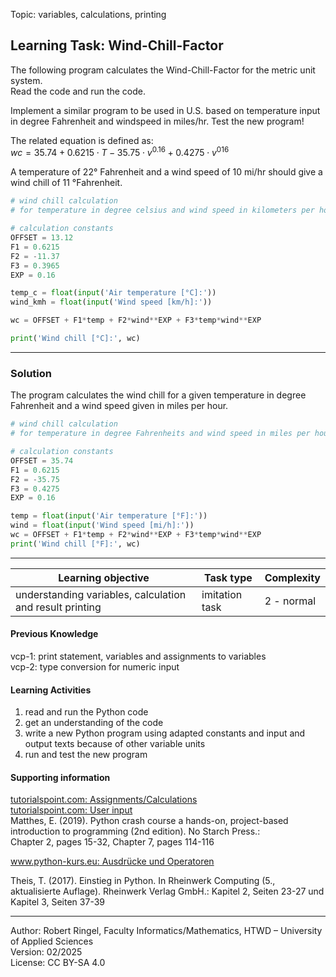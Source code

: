 Topic: variables, calculations, printing

## Learning Task: Wind-Chill-Factor

The following program calculates the Wind-Chill-Factor for the metric unit system.  
Read the code and run the code.  

Implement a similar program to be used in U.S. based on temperature input in degree Fahrenheit and windspeed in miles/hr. Test the new program!  

The related equation is defined as:  
$wc = 35.74+0.6215\cdot T-35.75\cdot v^{0.16}+0.4275\cdot v^{016}$

A temperature of 22° Fahrenheit and a wind speed of 10 mi/hr should give a wind chill of 11 °Fahrenheit.

``` python
# wind chill calculation 
# for temperature in degree celsius and wind speed in kilometers per hour

# calculation constants
OFFSET = 13.12
F1 = 0.6215
F2 = -11.37
F3 = 0.3965
EXP = 0.16

temp_c = float(input('Air temperature [°C]:'))
wind_kmh = float(input('Wind speed [km/h]:'))

wc = OFFSET + F1*temp + F2*wind**EXP + F3*temp*wind**EXP

print('Wind chill [°C]:', wc)
```

---------------------------------------

### Solution

The program calculates the wind chill for a given temperature in degree Fahrenheit and a wind speed given in miles per hour.

``` python
# wind chill calculation 
# for temperature in degree Fahrenheits and wind speed in miles per hour

# calculation constants
OFFSET = 35.74
F1 = 0.6215
F2 = -35.75
F3 = 0.4275
EXP = 0.16

temp = float(input('Air temperature [°F]:'))
wind = float(input('Wind speed [mi/h]:'))
wc = OFFSET + F1*temp + F2*wind**EXP + F3*temp*wind**EXP
print('Wind chill [°F]:', wc)
```

---------------------------------------

| **Learning objective**                         | **Task type**   | **Complexity** |
| ---------------------------------------------- | --------------- | -------------- |
| understanding variables, calculation and result printing | imitation task | 2 - normal     |  

#### Previous Knowledge

vcp-1: print statement, variables and assignments to variables  
vcp-2: type conversion for numeric input  
  
#### Learning Activities

1) read and run the Python code
2) get an understanding of the code
3) write a new Python program using adapted constants and input and output texts because of other variable units
4) run and test the new program

#### Supporting information


[tutorialspoint.com: Assignments/Calculations](https://www.tutorialspoint.com/python/python_assignment_operators.htm)  
[tutorialspoint.com: User input](https://www.tutorialspoint.com/python/python_user_input.htm)  
Matthes, E. (2019). Python crash course a hands-on, project-based introduction to programming (2nd edition). No Starch Press.:  
Chapter 2, pages 15-32, Chapter 7, pages 114-116  

[www.python-kurs.eu: Ausdrücke und Operatoren](https://www.python-kurs.eu/python3_operatoren.php)

Theis, T. (2017). Einstieg in Python. In Rheinwerk Computing (5., aktualisierte Auflage). Rheinwerk Verlag GmbH.:
Kapitel 2, Seiten 23-27 und Kapitel 3, Seiten 37-39

---------------------------------------
Author: Robert Ringel, Faculty Informatics/Mathematics, HTWD – University of Applied Sciences  
Version: 02/2025  
License: CC BY-SA 4.0
